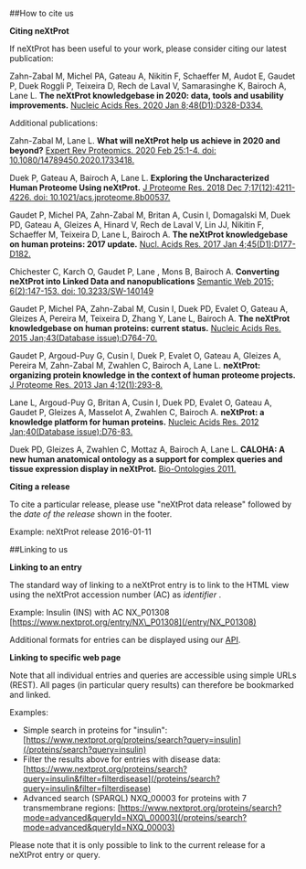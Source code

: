 ##How to cite us

**Citing neXtProt**

If neXtProt has been useful to your work, please consider citing our latest publication:

Zahn-Zabal M, Michel PA, Gateau A, Nikitin F, Schaeffer M, Audot E, Gaudet P, Duek Roggli P, Teixeira D, Rech de Laval V, Samarasinghe K, Bairoch A, Lane L.
**The neXtProt knowledgebase in 2020: data, tools and usability improvements.**
[Nucleic Acids Res. 2020 Jan 8;48(D1):D328-D334.](https://doi.org/10.1093/nar/gkz995)

Additional publications:

Zahn-Zabal M, Lane L.
**What will neXtProt help us achieve in 2020 and beyond?**
[Expert Rev Proteomics. 2020 Feb 25:1-4. doi: 10.1080/14789450.2020.1733418.](https://doi.org/10.1080/14789450.2020.1733418)

Duek P, Gateau A, Bairoch A, Lane L.
**Exploring the Uncharacterized Human Proteome Using neXtProt.**
[J Proteome Res. 2018 Dec 7;17(12):4211-4226. doi: 10.1021/acs.jproteome.8b00537.](https://doi.org/10.1021/acs.jproteome.8b00537)

Gaudet P, Michel PA, Zahn-Zabal M, Britan A, Cusin I, Domagalski M, Duek PD, Gateau A, Gleizes A, Hinard V, Rech de Laval V, Lin JJ, Nikitin F, Schaeffer M, Teixeira D, Lane L, Bairoch A. 
**The neXtProt knowledgebase on human proteins: 2017 update.**
[Nucl. Acids Res. 2017 Jan 4;45(D1):D177-D182.](http://dx.doi.org/doi:10.1093/nar/gkw1062)

Chichester C, Karch O, Gaudet P, Lane , Mons B, Bairoch A.
**Converting neXtProt into Linked Data and nanopublications**
[Semantic Web 2015; 6(2):147-153. doi: 10.3233/SW-140149](https://doi.org/10.3233/SW-140149)

Gaudet P, Michel PA, Zahn-Zabal M, Cusin I, Duek PD, Evalet O, Gateau A, Gleizes A, Pereira M, Teixeira D, Zhang Y, Lane L, Bairoch A.
**The neXtProt knowledgebase on human proteins: current status.**
[Nucleic Acids Res. 2015 Jan;43(Database issue):D764-70.](http://dx.doi.org/doi:10.1093/nar/gku1178)

Gaudet P, Argoud-Puy G, Cusin I, Duek P, Evalet O, Gateau A, Gleizes A, Pereira M, Zahn-Zabal M, Zwahlen C, Bairoch A, Lane L.
**neXtProt: organizing protein knowledge in the context of human proteome projects.**
[J Proteome Res. 2013 Jan 4;12(1):293-8.](http://dx.doi.org/doi:10.1021/pr300830v)

Lane L, Argoud-Puy G, Britan A, Cusin I, Duek PD, Evalet O, Gateau A, Gaudet P, Gleizes A, Masselot A, Zwahlen C, Bairoch A.
**neXtProt: a knowledge platform for human proteins.**
[Nucleic Acids Res. 2012 Jan;40(Database issue):D76-83.](http://dx.doi.org/doi:10.1093/nar/gkr1179)

Duek PD, Gleizes A, Zwahlen C, Mottaz A, Bairoch A, Lane L.
**CALOHA: A new human anatomical ontology as a support for complex queries and tissue expression display in neXtProt.**
[Bio-Ontologies 2011.](https://api.semanticscholar.org/CorpusID:60148461)

**Citing a release**

To cite a particular release, please use "neXtProt data release" followed by the _date of the release_ shown in the footer. 

Example: neXtProt release 2016-01-11

##Linking to us

**Linking to an entry**

The standard way of linking to a neXtProt entry is to link to the HTML view using the neXtProt accession number (AC) as _identifier_ .

Example:  Insulin (INS)  with AC NX_P01308 [https://www.nextprot.org/entry/NX\_P01308](/entry/NX_P01308)

Additional formats for entries can be displayed using our [API](https://api.nextprot.org/).

**Linking to specific web page**

Note that all individual entries and queries are accessible using simple URLs (REST). All pages (in particular query results) can therefore be bookmarked and linked. 

Examples:

* Simple search in proteins for "insulin": [https://www.nextprot.org/proteins/search?query=insulin](/proteins/search?query=insulin)
* Filter the results above for entries with disease data: [https://www.nextprot.org/proteins/search?query=insulin&filter=filterdisease](/proteins/search?query=insulin&filter=filterdisease)
* Advanced search (SPARQL) NXQ\_00003 for proteins with 7 transmembrane regions: [https://www.nextprot.org/proteins/search?mode=advanced&queryId=NXQ\_00003](/proteins/search?mode=advanced&queryId=NXQ_00003)

Please note that it is only possible to link to the current release for a neXtProt entry or query.
